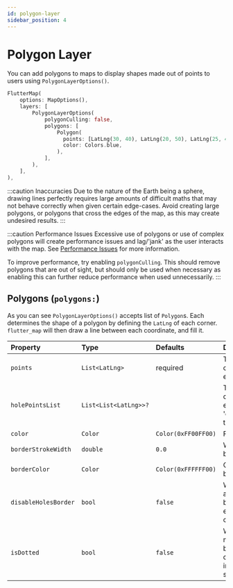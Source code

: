 ```yaml
---
id: polygon-layer
sidebar_position: 4
---
```


# Polygon Layer

You can add polygons to maps to display shapes made out of points to users using `PolygonLayerOptions()`.

``` dart
FlutterMap(
    options: MapOptions(),
    layers: [
        PolygonLayerOptions(
            polygonCulling: false,
            polygons: [
                Polygon(
                  points: [LatLng(30, 40), LatLng(20, 50), LatLng(25, 45),],
                  color: Colors.blue,
                ),
            ],
        ),
    ],
),
```

:::caution Inaccuracies
Due to the nature of the Earth being a sphere, drawing lines perfectly requires large amounts of difficult maths that may not behave correctly when given certain edge-cases. Avoid creating large polygons, or polygons that cross the edges of the map, as this may create undesired results.
:::

:::caution Performance Issues
Excessive use of polygons or use of complex polygons will create performance issues and lag/'jank' as the user interacts with the map. See [Performance Issues](/examples-and-errors/common-errors#performance-issues) for more information.

To improve performance, try enabling `polygonCulling`. This should remove polygons that are out of sight, but should only be used when necessary as enabling this can further reduce performance when used unnecessarily.
:::

## Polygons (`polygons:`)

As you can see `PolygonLayerOptions()` accepts list of `Polygon`s. Each determines the shape of a polygon by defining the `LatLng` of each corner. `flutter_map` will then draw a line between each coordinate, and fill it.

| Property             | Type                  | Defaults            | Description                                                |
| :------------------- | :-------------------- | :------------------ | :--------------------------------------------------------- |
| `points`             | `List<LatLng>`        | required            | The coordinates of each vertex                             |
| `holePointsList`     | `List<List<LatLng>>?` |                     | The coordinates of each vertex to 'cut-out' from the shape |
| `color`              | `Color`               | `Color(0xFF00FF00)` | Fill color                                                 |
| `borderStrokeWidth`  | `double`              | `0.0`               | Width of the border                                        |
| `borderColor`        | `Color`               | `Color(0xFFFFFF00)` | Color of the border                                        |
| `disableHolesBorder` | `bool`                | `false`             | Whether to apply the border at the edge of 'cut-outs'      |
| `isDotted`           | `bool`                | `false`             | Whether to make the border dotted/dashed instead of solid  |
